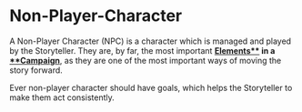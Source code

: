 
# Non-Player-Character

A Non-Player Character (NPC) is a character which is managed and played by the Storyteller. They are, by far, the most important **[Elements**](Elements.md) in a [**Campaign](Campaign.md)**, as they are one of the most important ways of moving the story forward.

Ever non-player character should have goals, which helps the Storyteller to make them act consistently.
